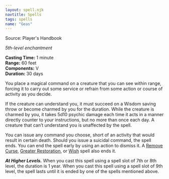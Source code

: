 ```yaml
---
layout: spell.njk
navtitle: Spells
tags: spells
name: "Geas"
---
```

Source: Player's Handbook

_5th-level enchantment_

**Casting Time:** 1 minute  
**Range:** 60 feet  
**Components:** V  
**Duration:** 30 days

You place a magical command on a creature that you can see within range, forcing it to carry out some service or refrain from some action or course of activity as you decide.

If the creature can understand you, it must succeed on a Wisdom saving throw or become charmed by you for the duration. While the creature is charmed by you, it takes 5d10 psychic damage each time it acts in a manner directly counter to your instructions, but no more than once each day. A creature that can’t understand you is unaffected by the spell.

You can issue any command you choose, short of an activity that would result in certain death. Should you issue a suicidal command, the spell ends. You can end the spell early by using an action to dismiss it. A <a href="{{ '/spells/Remove Curse' | url }}">Remove Curse</a>, <a href="{{ '/spells/Greater Restoration' | url }}">Greater Restoration</a>, or <a href="{{ '/spells/Wish' | url }}">Wish</a> spell also ends it.

**_At Higher Levels._** When you cast this spell using a spell slot of 7th or 8th level, the duration is 1 year. When you cast this spell using a spell slot of 9th level, the spell lasts until it is ended by one of the spells mentioned above.
